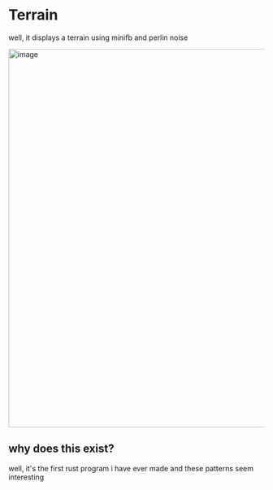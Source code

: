 # Terrain

well, it displays a terrain using minifb and perlin noise

<img width="943" height="744" alt="image" src="https://github.com/user-attachments/assets/cac2e245-a94e-4516-8d10-04c415297af3" />


## why does this exist?
well, it's the first rust program i have ever made and these patterns seem interesting
